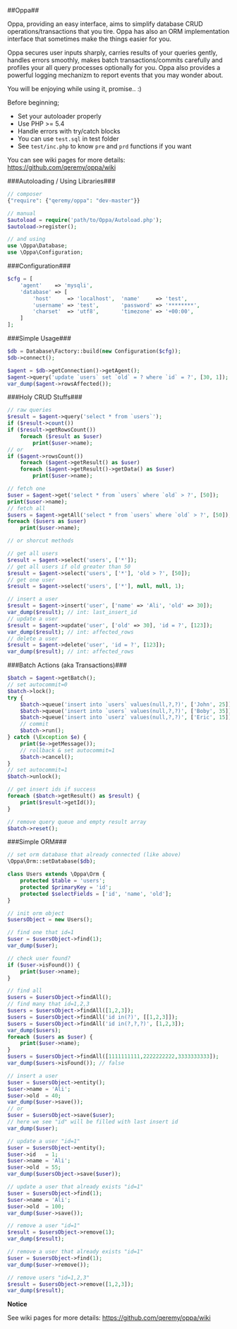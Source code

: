 ##Oppa##

Oppa, providing an easy interface, aims to simplify database CRUD operations/transactions that you tire. Oppa has also an ORM implementation interface that sometimes make the things easier for you.

Oppa secures user inputs sharply, carries results of your queries gently, handles errors smoothly, makes batch transactions/commits carefully and profiles your all query processes optionally for you. Oppa also provides a powerful logging mechanizm to report events that you may wonder about.

You will be enjoying while using it, promise.. :)

Before beginning;

- Set your autoloader properly
- Use PHP >= 5.4
- Handle errors with try/catch blocks
- You can use `test.sql` in test folder
- See `test/inc.php` to know `pre` and `prd` functions if you want

You can see wiki pages for more details: https://github.com/qeremy/oppa/wiki

###Autoloading / Using Libraries###

```php
// composer
{"require": {"qeremy/oppa": "dev-master"}}

// manual
$autoload = require('path/to/Oppa/Autoload.php');
$autoload->register();

// and using
use \Oppa\Database;
use \Oppa\Configuration;
```

###Configuration###

```php
$cfg = [
    'agent'    => 'mysqli',
    'database' => [
        'host'     => 'localhost',  'name'     => 'test',
        'username' => 'test',       'password' => '********',
        'charset'  => 'utf8',       'timezone' => '+00:00',
    ]
];
```

###Simple Usage###

```php
$db = Database\Factory::build(new Configuration($cfg));
$db->connect();

$agent = $db->getConnection()->getAgent();
$agent->query('update `users` set `old` = ? where `id` = ?', [30, 1]);
var_dump($agent->rowsAffected());
```

###Holy CRUD Stuffs###

```php
// raw queries
$result = $agent->query('select * from `users`');
if ($result->count())
if ($result->getRowsCount())
    foreach ($result as $user)
        print($user->name);
// or
if ($agent->rowsCount())
    foreach ($agent->getResult() as $user)
    foreach ($agent->getResult()->getData() as $user)
        print($user->name);

// fetch one
$user = $agent->get('select * from `users` where `old` > ?', [50]);
print($user->name);
// fetch all
$users = $agent->getAll('select * from `users` where `old` > ?', [50]);
foreach ($users as $user)
    print($user->name);

// or shorcut methods

// get all users
$result = $agent->select('users', ['*']);
// get all users if old greater than 50
$result = $agent->select('users', ['*'], 'old > ?', [50]);
// get one user
$result = $agent->select('users', ['*'], null, null, 1);

// insert a user
$result = $agent->insert('user', ['name' => 'Ali', 'old' => 30]);
var_dump($result); // int: last_insert_id
// update a user
$result = $agent->update('user', ['old' => 30], 'id = ?', [123]);
var_dump($result); // int: affected_rows
// delete a user
$result = $agent->delete('user', 'id = ?', [123]);
var_dump($result); // int: affected_rows
```

###Batch Actions (aka Transactions)###

```php
$batch = $agent->getBatch();
// set autocommit=0
$batch->lock();
try {
    $batch->queue('insert into `users` values(null,?,?)', ['John', 25]);
    $batch->queue('insert into `users` values(null,?,?)', ['Boby', 35]);
    $batch->queue('insert into `userz` values(null,?,?)', ['Eric', 15]); // boom!
    // commit
    $batch->run();
} catch (\Exception $e) {
    print($e->getMessage());
    // rollback & set autocommit=1
    $batch->cancel();
}
// set autocommit=1
$batch->unlock();

// get insert ids if success
foreach ($batch->getResult() as $result) {
    print($result->getId());
}

// remove query queue and empty result array
$batch->reset();
```

###Simple ORM###

```php
// set orm database that already connected (like above)
\Oppa\Orm::setDatabase($db);

class Users extends \Oppa\Orm {
    protected $table = 'users';
    protected $primaryKey = 'id';
    protected $selectFields = ['id', 'name', 'old'];
}

// init orm object
$usersObject = new Users();

// find one that id=1
$user = $usersObject->find(1);
var_dump($user);

// check user found?
if ($user->isFound()) {
    print($user->name);
}

// find all
$users = $usersObject->findAll();
// find many that id=1,2,3
$users = $usersObject->findAll([1,2,3]);
$users = $usersObject->findAll('id in(?)', [[1,2,3]]);
$users = $usersObject->findAll('id in(?,?,?)', [1,2,3]);
var_dump($users);
foreach ($users as $user) {
    print($user->name);
}
$users = $usersObject->findAll([1111111111,2222222222,3333333333]);
var_dump($users->isFound()); // false

// insert a user
$user = $usersObject->entity();
$user->name = 'Ali';
$user->old  = 40;
var_dump($user->save());
// or
$user = $usersObject->save($user);
// here we see "id" will be filled with last insert id
var_dump($user);

// update a user "id=1"
$user = $usersObject->entity();
$user->id   = 1;
$user->name = 'Ali';
$user->old  = 55;
var_dump($usersObject->save($user));

// update a user that already exists "id=1"
$user = $usersObject->find(1);
$user->name = 'Ali';
$user->old  = 100;
var_dump($user->save());

// remove a user "id=1"
$result = $usersObject->remove(1);
var_dump($result);

// remove a user that already exists "id=1"
$user = $usersObject->find(1);
var_dump($user->remove());

// remove users "id=1,2,3"
$result = $usersObject->remove([1,2,3]);
var_dump($result);
```

**Notice**

See wiki pages for more details: https://github.com/qeremy/oppa/wiki
